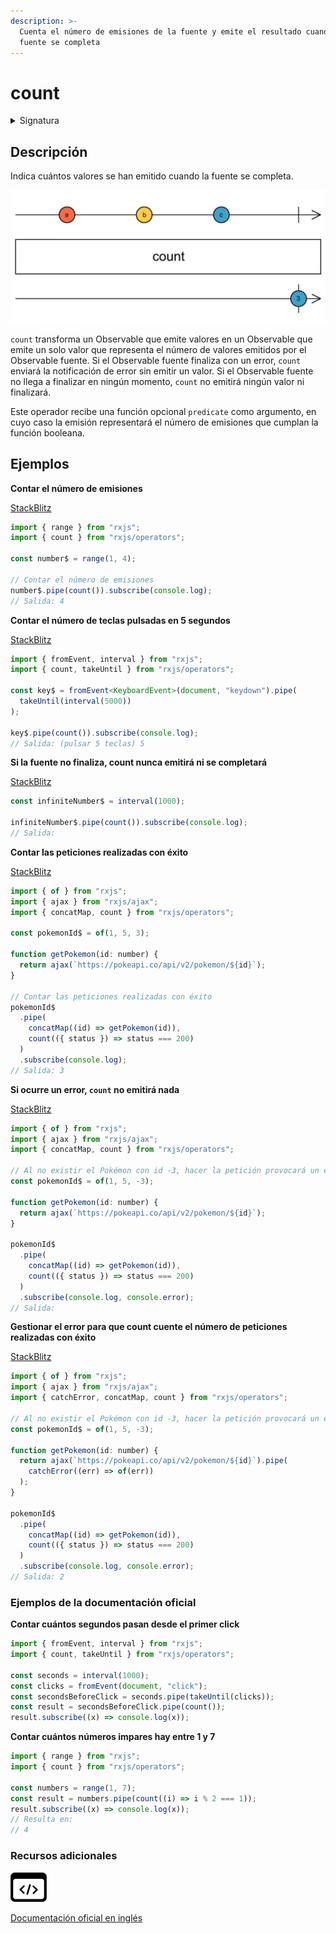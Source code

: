 ```yaml
---
description: >-
  Cuenta el número de emisiones de la fuente y emite el resultado cuando la
  fuente se completa
---
```


# count

<details>

<summary>Signatura</summary>

#### Firma

`count<T>(predicate?: (value: T, index: number, source: Observable<T>) => boolean): OperatorFunction<T, number>`

#### Parámetros

#### Retorna

`OperatorFunction<T, number>`: Un Observable de un solo valor que representa el número de elementos contados.

</details>

## Descripción

Indica cuántos valores se han emitido cuando la fuente se completa.

![Diagrma de cancias del operador count](assets/images/marble-diagrams/mathematical-aggregate/count.png)

`count` transforma un Observable que emite valores en un Observable que emite un solo valor que representa el número de valores emitidos por el Observable fuente. Si el Observable fuente finaliza con un error, `count` enviará la notificación de error sin emitir un valor. Si el Observable fuente no llega a finalizar en ningún momento, `count` no emitirá ningún valor ni finalizará.

Este operador recibe una función opcional `predicate` como argumento, en cuyo caso la emisión representará el número de emisiones que cumplan la función booleana.

## Ejemplos

**Contar el número de emisiones**

[StackBlitz](https://stackblitz.com/edit/rxjs-count-1?file=index.ts)

```javascript
import { range } from "rxjs";
import { count } from "rxjs/operators";

const number$ = range(1, 4);

// Contar el número de emisiones
number$.pipe(count()).subscribe(console.log);
// Salida: 4
```

**Contar el número de teclas pulsadas en 5 segundos**

[StackBlitz](https://stackblitz.com/edit/rxjs-count-2?file=index.ts)

```typescript
import { fromEvent, interval } from "rxjs";
import { count, takeUntil } from "rxjs/operators";

const key$ = fromEvent<KeyboardEvent>(document, "keydown").pipe(
  takeUntil(interval(5000))
);

key$.pipe(count()).subscribe(console.log);
// Salida: (pulsar 5 teclas) 5
```

**Si la fuente no finaliza, count nunca emitirá ni se completará**

[StackBlitz](https://stackblitz.com/edit/rxjs-count-3?file=index.ts)

```javascript
const infiniteNumber$ = interval(1000);

infiniteNumber$.pipe(count()).subscribe(console.log);
// Salida:
```

**Contar las peticiones realizadas con éxito**

[StackBlitz](https://stackblitz.com/edit/rxjs-count-4?file=index.ts)

```javascript
import { of } from "rxjs";
import { ajax } from "rxjs/ajax";
import { concatMap, count } from "rxjs/operators";

const pokemonId$ = of(1, 5, 3);

function getPokemon(id: number) {
  return ajax(`https://pokeapi.co/api/v2/pokemon/${id}`);
}

// Contar las peticiones realizadas con éxito
pokemonId$
  .pipe(
    concatMap((id) => getPokemon(id)),
    count(({ status }) => status === 200)
  )
  .subscribe(console.log);
// Salida: 3
```

**Si ocurre un error, `count` no emitirá nada**

[StackBlitz](https://stackblitz.com/edit/rxjs-count-5?file=index.ts)

```javascript
import { of } from "rxjs";
import { ajax } from "rxjs/ajax";
import { concatMap, count } from "rxjs/operators";

// Al no existir el Pokémon con id -3, hacer la petición provocará un error
const pokemonId$ = of(1, 5, -3);

function getPokemon(id: number) {
  return ajax(`https://pokeapi.co/api/v2/pokemon/${id}`);
}

pokemonId$
  .pipe(
    concatMap((id) => getPokemon(id)),
    count(({ status }) => status === 200)
  )
  .subscribe(console.log, console.error);
// Salida:
```

**Gestionar el error para que count cuente el número de peticiones realizadas con éxito**

[StackBlitz](https://stackblitz.com/edit/rxjs-count-6?file=index.ts)

```javascript
import { of } from "rxjs";
import { ajax } from "rxjs/ajax";
import { catchError, concatMap, count } from "rxjs/operators";

// Al no existir el Pokémon con id -3, hacer la petición provocará un error
const pokemonId$ = of(1, 5, -3);

function getPokemon(id: number) {
  return ajax(`https://pokeapi.co/api/v2/pokemon/${id}`).pipe(
    catchError((err) => of(err))
  );
}

pokemonId$
  .pipe(
    concatMap((id) => getPokemon(id)),
    count(({ status }) => status === 200)
  )
  .subscribe(console.log, console.error);
// Salida: 2
```

### Ejemplos de la documentación oficial

**Contar cuántos segundos pasan desde el primer click**

```javascript
import { fromEvent, interval } from "rxjs";
import { count, takeUntil } from "rxjs/operators";

const seconds = interval(1000);
const clicks = fromEvent(document, "click");
const secondsBeforeClick = seconds.pipe(takeUntil(clicks));
const result = secondsBeforeClick.pipe(count());
result.subscribe((x) => console.log(x));
```

**Contar cuántos números impares hay entre 1 y 7**

```javascript
import { range } from "rxjs";
import { count } from "rxjs/operators";

const numbers = range(1, 7);
const result = numbers.pipe(count((i) => i % 2 === 1));
result.subscribe((x) => console.log(x));
// Resulta en:
// 4
```

### Recursos adicionales

[![Source code](assets/icons/source-code.png)](https://github.com/ReactiveX/rxjs/blob/master/src/internal/operators/count.ts)

[Documentación oficial en inglés](https://rxjs.dev/api/operators/count)
